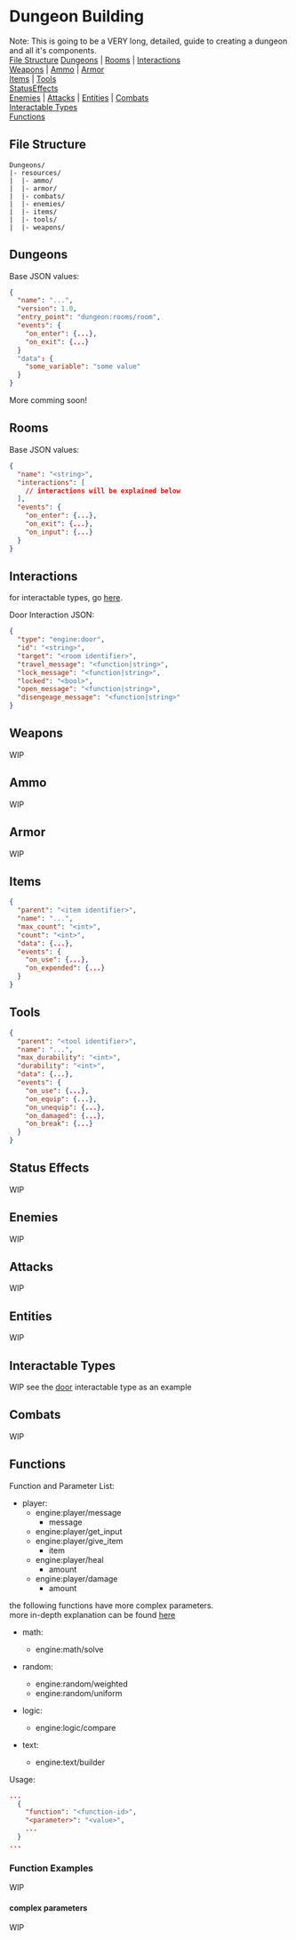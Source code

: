 
# Dungeon Building

Note: This is going to be a VERY long, detailed, guide to creating a dungeon and all it's components.  
[File Structure](#file-structure)
[Dungeons](#dungeons) | [Rooms](#rooms) | [Interactions](#interactions)    
[Weapons](#weapons) | [Ammo](#ammo) | [Armor](#armor)  
[Items](#items) | [Tools](#tools)  
[StatusEffects](#status-effects)  
[Enemies](#enemies) | [Attacks](#attacks) | [Entities](#entities) | [Combats](#combats)  
[Interactable Types](#interactable-types)  
[Functions](#functions)  

## File Structure
```
Dungeons/
|- resources/
|  |- ammo/
|  |- armor/
|  |- combats/
|  |- enemies/
|  |- items/
|  |- tools/
|  |- weapons/

```

## Dungeons

Base JSON values:
```json
{
  "name": "...",
  "version": 1.0,
  "entry_point": "dungeon:rooms/room",
  "events": {
    "on_enter": {...},
    "on_exit": {...}
  }
  "data": {
    "some_variable": "some value"
  }
}
```

More comming soon!  


## Rooms

Base JSON values:
```json
{
  "name": "<string>",
  "interactions": [
    // interactions will be explained below
  ],
  "events": {
    "on_enter": {...},
    "on_exit": {...},
    "on_input": {...}
  }
}
```

## Interactions
for interactable types, go [here](#interactable-types).  


Door Interaction JSON:  
```json
{
  "type": "engine:door",
  "id": "<string>",
  "target": "<room identifier>",
  "travel_message": "<function|string>",
  "lock_message": "<function|string>",
  "locked": "<bool>",
  "open_message": "<function|string>",
  "disengeage_message": "<function|string>"
}
```

## Weapons
WIP

## Ammo
WIP

## Armor
WIP

## Items
```json
{
  "parent": "<item identifier>",
  "name": "...",
  "max_count": "<int>",
  "count": "<int>",
  "data": {...},
  "events": {
    "on_use": {...},
    "on_expended": {...}
  }
}
```


## Tools
```json
{
  "parent": "<tool identifier>",
  "name": "...",
  "max_durability": "<int>",
  "durability": "<int>",
  "data": {...},
  "events": {
    "on_use": {...},
    "on_equip": {...},
    "on_unequip": {...},
    "on_damaged": {...},
    "on_break": {...}
  }
}
```


## Status Effects
WIP

## Enemies
WIP

## Attacks
WIP

## Entities
WIP

## Interactable Types
WIP
see the [door](./resources/interactable_types/door.json) interactable type as an example  

## Combats
WIP

## Functions

Function and Parameter List:  
- player:
  - engine:player/message
    * message
  - engine:player/get_input
  - engine:player/give_item
    * item
  - engine:player/heal
    * amount
  - engine:player/damage
    * amount

the following functions have more complex parameters.  
more in-depth explanation can be found [here](#complex-parameters)
- math:
  - engine:math/solve

- random:
  - engine:random/weighted
  - engine:random/uniform

- logic:
  - engine:logic/compare

- text:
  - engine:text/builder

Usage:
```json
...
  {
    "function": "<function-id>",
    "<parameter>": "<value>",
    ...
  }
...
```


### Function Examples
WIP




#### complex parameters
WIP





